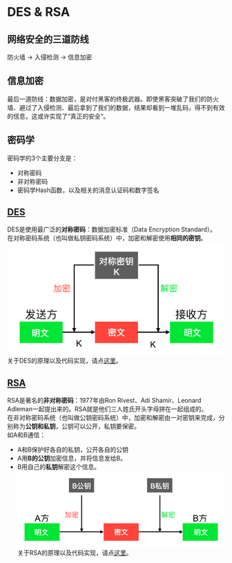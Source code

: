 # DES & RSA
## 网络安全的三道防线
防火墙 -> 入侵检测 -> 信息加密
## 信息加密
最后一道防线：数据加密，是对付黑客的终极武器。即使黑客突破了我们的防火墙、避过了入侵检测、最后拿到了我们的数据，结果却看到一堆乱码，得不到有效的信息，这或许实现了“真正的安全”。
## 密码学
密码学的3个主要分支是：
- 对称密码
- 非对称密码
- 密码学Hash函数，以及相关的消息认证码和数字签名
## [DES](DES.ipynb)
DES是使用最广泛的**对称密码**：数据加密标准（Data Encryption Standard）。<br>
在对称密码系统（也叫做私钥密码系统）中，加密和解密使用**相同的密钥**。<br>
![对称加密](Images/des.png)
关于DES的原理以及代码实现，请点[这里](DES.ipynb)。
## [RSA](RSA.ipynb)
RSA是著名的**非对称密码**：1977年由Ron Rivest、Adi Shamir、Leonard Adleman一起提出来的。RSA就是他们三人姓氏开头字母拼在一起组成的。<br>
在非对称密码系统（也叫做公钥密码系统）中，加密和解密由一对密钥来完成，分别称为**公钥和私钥**，公钥可以公开，私钥要保密。<br>
如A和B通信：<br>
- A和B保护好各自的私钥，公开各自的公钥
- A用**B的公钥**加密信息，并将信息发给B。
- B用自己的**私钥**解密这个信息。
![非对称加密](Images/rsa.png)
关于RSA的原理以及代码实现，请点[这里](RSA.ipynb)。


